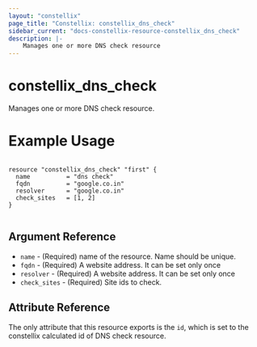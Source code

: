 ```yaml
---
layout: "constellix"
page_title: "Constellix: constellix_dns_check"
sidebar_current: "docs-constellix-resource-constellix_dns_check"
description: |-
    Manages one or more DNS check resource
---
```

# constellix_dns_check #
Manages one or more DNS check resource.

# Example Usage #
```hcl
        
resource "constellix_dns_check" "first" {
  name          = "dns check"
  fqdn          = "google.co.in"
  resolver      = "google.co.in"
  check_sites   = [1, 2]
}


```

## Argument Reference ##
* `name` - (Required) name of the resource. Name should be unique.
* `fqdn` - (Required) A website address. It can be set only once
* `resolver` - (Required) A website address. It can be set only once
* `check_sites` - (Required) Site ids to check.

## Attribute Reference ##
The only attribute that this resource exports is the `id`, which is set to the constellix calculated id of DNS check resource.

